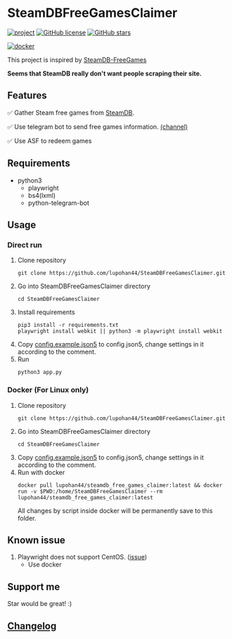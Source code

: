 # SteamDBFreeGamesClaimer

[![project](https://img.shields.io/badge/lupohan44-SteamDBFreeGamesClaimer-brightgreen)](https://github.com/lupohan44/SteamDBFreeGamesClaimer) [![GitHub license](https://img.shields.io/github/license/lupohan44/SteamDBFreeGamesClaimer)](https://github.com/lupohan44/SteamDBFreeGamesClaimer/blob/main/LICENSE) [![GitHub stars](https://img.shields.io/github/stars/lupohan44/SteamDBFreeGamesClaimer)](https://github.com/lupohan44/SteamDBFreeGamesClaimer/stargazers)

[![docker](https://img.shields.io/badge/Docker-lupohan44%2Fsteamdb__free__games__claimer-blue?logo=docker)](https://hub.docker.com/r/lupohan44/steamdb_free_games_claimer) <!--[![Build Status](https://travis-ci.org/lupohan44/SteamDBFreeGamesClaimer.svg?branch=main)](https://travis-ci.org/lupohan44/SteamDBFreeGamesClaimer)-->

This project is inspired by [SteamDB-FreeGames](https://github.com/azhuge233/SteamDB-FreeGames)

**Seems that SteamDB really don't want people scraping their site.**

## Features
:white_check_mark: Gather Steam free games from [SteamDB](https://steamdb.info/upcoming/free/).

:white_check_mark: Use telegram bot to send free games information. [(channel)](https://t.me/SteamFreeGameNotify)

:white_check_mark: Use ASF to redeem games
## Requirements

- python3
  - playwright
  - bs4(lxml)
  - python-telegram-bot

## Usage
### Direct run
1. Clone repository
   ```shell
   git clone https://github.com/lupohan44/SteamDBFreeGamesClaimer.git
   ```
2. Go into SteamDBFreeGamesClaimer directory
   ```shell
   cd SteamDBFreeGamesClaimer
   ```
3. Install requirements
   ```shell
   pip3 install -r requirements.txt
   playwright install webkit || python3 -m playwright install webkit
   ```
4. Copy [config.example.json5](config.example.json5) to config.json5, change settings in it according to the comment.
5. Run
   ```shell
   python3 app.py
   ```
### Docker (For Linux only)
1. Clone repository
   ```shell
   git clone https://github.com/lupohan44/SteamDBFreeGamesClaimer.git
   ```
2. Go into SteamDBFreeGamesClaimer directory
   ```shell
   cd SteamDBFreeGamesClaimer
   ```
3. Copy [config.example.json5](config.example.json5) to config.json5, change settings in it according to the comment.
4. Run with docker
   ```shell
   docker pull lupohan44/steamdb_free_games_claimer:latest && docker run -v $PWD:/home/SteamDBFreeGamesClaimer --rm lupohan44/steamdb_free_games_claimer:latest
   ```
   All changes by script inside docker will be permanently save to this folder.

## Known issue
1. Playwright does not support CentOS. ([issue](https://github.com/microsoft/playwright/issues/6219))
    - Use docker

## Support me
Star would be great! :)

## [Changelog](ChangeLog.md)